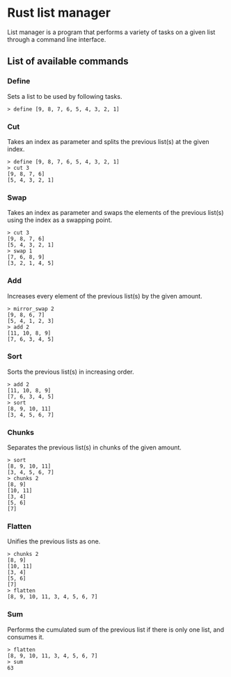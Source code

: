# Rust list manager
List manager is a program that performs a variety of tasks on a given list through a command line interface.
## List of available commands
### Define
Sets a list to be used by following tasks.
```
> define [9, 8, 7, 6, 5, 4, 3, 2, 1]
```

### Cut
Takes an index as parameter and splits the previous list(s) at the given index.
```
> define [9, 8, 7, 6, 5, 4, 3, 2, 1]
> cut 3
[9, 8, 7, 6]
[5, 4, 3, 2, 1]
```

### Swap
Takes an index as parameter and swaps the elements of the previous list(s) using the index as a swapping point.
```
> cut 3
[9, 8, 7, 6]
[5, 4, 3, 2, 1]
> swap 1
[7, 6, 8, 9]
[3, 2, 1, 4, 5]
```

### Add
Increases every element of the previous list(s) by the given amount.
```
> mirror_swap 2
[9, 8, 6, 7]
[5, 4, 1, 2, 3]
> add 2
[11, 10, 8, 9]
[7, 6, 3, 4, 5]
```

### Sort
Sorts the previous list(s) in increasing order.
```
> add 2
[11, 10, 8, 9]
[7, 6, 3, 4, 5]
> sort
[8, 9, 10, 11]
[3, 4, 5, 6, 7]
```

### Chunks
Separates the previous list(s) in chunks of the given amount.
```
> sort
[8, 9, 10, 11]
[3, 4, 5, 6, 7]
> chunks 2
[8, 9]
[10, 11]
[3, 4]
[5, 6]
[7]
```

### Flatten
Unifies the previous lists as one.
```
> chunks 2
[8, 9]
[10, 11]
[3, 4]
[5, 6]
[7]
> flatten
[8, 9, 10, 11, 3, 4, 5, 6, 7]
```

### Sum
Performs the cumulated sum of the previous list if there is only one list, and consumes it.
```
> flatten
[8, 9, 10, 11, 3, 4, 5, 6, 7]
> sum
63
```
